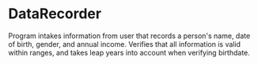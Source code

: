 # DataRecorder
Program intakes information from user that records a person's name, date of birth, gender, and annual income.
Verifies that all information is valid within ranges, and takes leap years into account when verifying birthdate.
